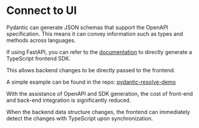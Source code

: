 # Connect to UI

Pydantic can generate JSON schemas that support the OpenAPI specification. This means it can convey information such as types and methods across languages.

If using FastAPI, you can refer to the [documentation](https://fastapi.tiangolo.com/advanced/generate-clients/?h=openapi.json#preprocess-the-openapi-specification-for-the-client-generator) to directly generate a TypeScript frontend SDK.

This allows backend changes to be directly passed to the frontend.

A simple example can be found in the repo: [pydantic-resolve-demo](https://github.com/allmonday/pydantic-resolve-demo)

With the assistance of OpenAPI and SDK generation, the cost of front-end and back-end integration is significantly reduced.

When the backend data structure changes, the frontend can immediately detect the changes with TypeScript upon synchronization.
